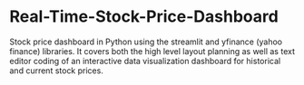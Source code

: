 # Real-Time-Stock-Price-Dashboard
Stock price dashboard in Python using the streamlit and yfinance (yahoo finance) libraries. It covers both the high level layout planning as well as text editor coding of an interactive data visualization dashboard for historical and current stock prices. 
